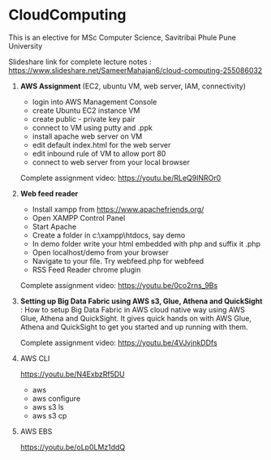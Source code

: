 # CloudComputing

This is an elective for MSc Computer Science, Savitribai Phule Pune University

Slideshare link for complete lecture notes : https://www.slideshare.net/SameerMahajan6/cloud-computing-255086032

1. <b> AWS Assignment </b> (EC2, ubuntu VM, web server, IAM, connectivity)

    - login into AWS Management Console
    - create Ubuntu EC2 instance VM
    - create public - private key pair
    - connect to VM using putty and .ppk
    - install apache web server on VM
    - edit default index.html for the web server
    - edit inbound rule of VM to allow port 80
    - connect to web server from your local browser

    Complete assignment video: https://youtu.be/RLeQ9lNROr0

2. <b> Web feed reader </b>
    - Install xampp from https://www.apachefriends.org/ 
    - Open XAMPP Control Panel
    - Start Apache
    - Create a folder in c:\xampp\htdocs, say demo
    - In demo folder write your html embedded with php and suffix it .php
    - Open localhost/demo from your browser
    - Navigate to your file. Try webfeed.php for webfeed
    - RSS Feed Reader chrome plugin

    Complete assignment video: https://youtu.be/0co2rns_9Bs

3. <b> Setting up Big Data Fabric using AWS s3, Glue, Athena and QuickSight </b> : How to setup Big Data Fabric in AWS cloud native way using AWS Glue, Athena and QuickSight. It gives quick hands on with AWS Glue, Athena and QuickSight to get you started and up running with them.
    
    Complete assignment video: https://youtu.be/4VJvjnkDDfs
4. AWS CLI
   
   https://youtu.be/N4ExbzRf5DU

   - aws
   - aws configure
   - aws s3 ls
   - aws s3 cp <src> <dest>
6. AWS EBS
   
   https://youtu.be/oLp0LMz1ddQ

